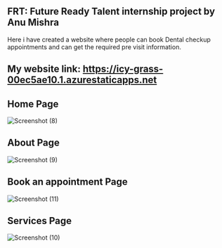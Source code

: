 ## FRT: Future Ready Talent internship project by Anu Mishra
Here i have created a website where people can book Dental checkup appointments and can get the required pre visit information.

## My website link: https://icy-grass-00ec5ae10.1.azurestaticapps.net


## Home Page
![Screenshot (8)](https://user-images.githubusercontent.com/91246832/183625703-1a3ab986-dbda-4693-8cea-bd985c8f1d65.png)


## About Page
![Screenshot (9)](https://user-images.githubusercontent.com/91246832/183625948-7118476e-e810-411b-84b7-a1bd067a14a9.png)


## Book an appointment Page
![Screenshot (11)](https://user-images.githubusercontent.com/91246832/183626035-6716bbcb-825d-4ff3-8d11-9bce42cf6f07.png)


## Services Page
![Screenshot (10)](https://user-images.githubusercontent.com/91246832/183626073-477e051a-f1d5-4315-ade9-a0351771608f.png)
